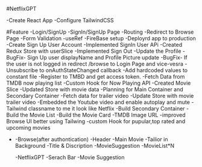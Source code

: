#NetflixGPT

-Create React App
-Configure TailwindCSS

#Feature
-Login/SignUp
-SignIn/SignUp Page
-Routing
-Redirect to Browse Page
-Form Validation
-useRef
-FireBase setup
-Deployrd app to production
-Create Sign Up User Account
-Implemented SignIn User APi
-Created Redux Store with userSlice
-Implemented Sign Out
-Update the Profile
-BugFix- Sign Up user displayName and Profile Picture update
-BugFix- If the user is not logged in redirect /browse to Login Page and vice-vesra
-Unsubscribe to onAuthStateChanged callback
-Add hardcoded values to constant file
-Register to TMBD and get access token.
-Fetch Data from TMDB now playing list
-Custom Hook for Now Playing API
-Created Movie Slice
-Updated Store with movie data
-Planning for Main Container and Secondary Container
-Fetch data for trailer video
-Update Store with movie trailer video
-Embedded the Youtube video and enable autoplay and mute
-Tailwind classname to me it look like Netflix
-Build Secondary Container
-Build the Movie List
-Build the Movie Card
-TMDB Image URL
-improved Browse UI better using Tailwing
-custom Hook for pupular,top rated and upcoming movies

- -Browse(after authontication)
  -Header
  -Main Movie
  -Tailior in Background
  -Title & Discription
  -MovieSuggestion
  -MovieList\*N

  -NetflixGPT
  -Serach Bar
  -Movie Suggestion

